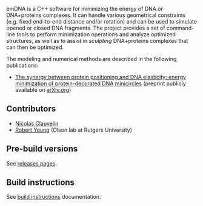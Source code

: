 emDNA is a C++ software for minimizing the energy of DNA or DNA+proteins complexes.
It can handle various geometrical constraints (e.g. fixed end-to-end distance and/or rotation) and can be used to simulate opened or closed DNA fragments. The project provides a set of command-line tools to perform minimization operations and analyze optimized structures, as well as to assist in *sculpting* DNA+proteins complexes that can then be optimized.

The modeling and numerical methods are described in the following publications:

- [The synergy between protein positioning and DNA elasticity: energy minimization of protein-decorated DNA minicircles](https://pubs.acs.org/doi/10.1021/acs.jpcb.0c11612) (preprint publicly available on [arXiv.org](https://arxiv.org/abs/1405.7638))

## Contributors
- [Nicolas Clauvelin](https://github.com/nicocvn)
- [Robert Young](https://github.com/rty10) (Olson lab at Rutgers University)

## Pre-build versions
See [releases pages](https://github.com/nicocvn/emDNA/releases).

## Build instructions
See [build instructions](INSTALL.md) documentation.
